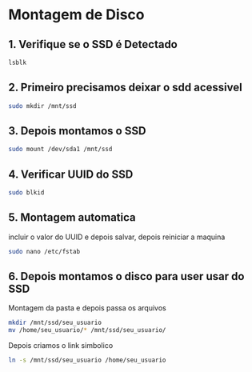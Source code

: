# Montagem de Disco

## 1. Verifique se o SSD é Detectado

```bash
lsblk
```

## 2. Primeiro precisamos deixar o sdd acessivel

```bash
sudo mkdir /mnt/ssd
```

## 3. Depois montamos o SSD

```bash
sudo mount /dev/sda1 /mnt/ssd
```

## 4. Verificar UUID do SSD

```bash
sudo blkid
```

## 5. Montagem automatica 
incluir o valor do UUID e depois salvar, depois reiniciar a maquina

```bash
sudo nano /etc/fstab
```

## 6. Depois montamos o disco para user usar do SSD
Montagem da pasta e depois passa os arquivos

```bash
mkdir /mnt/ssd/seu_usuario
mv /home/seu_usuario/* /mnt/ssd/seu_usuario/
```
Depois criamos o link simbolico
```bash
ln -s /mnt/ssd/seu_usuario /home/seu_usuario
```

